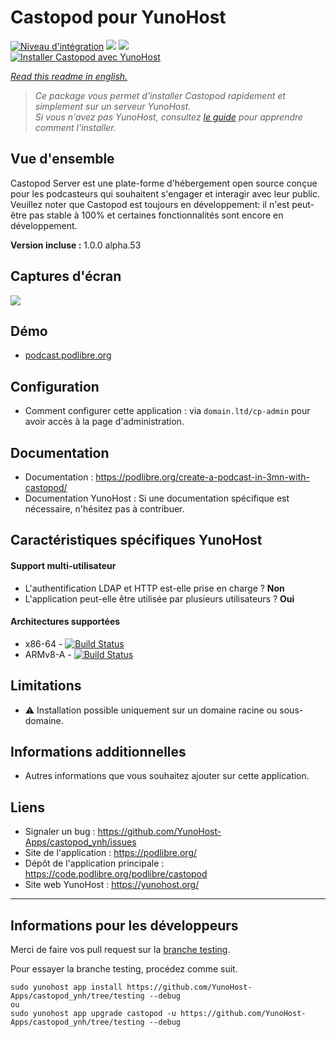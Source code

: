 # Castopod pour YunoHost

[![Niveau d'intégration](https://dash.yunohost.org/integration/castopod.svg)](https://dash.yunohost.org/appci/app/castopod) ![](https://ci-apps.yunohost.org/ci/badges/castopod.status.svg) ![](https://ci-apps.yunohost.org/ci/badges/castopod.maintain.svg)  
[![Installer Castopod avec YunoHost](https://install-app.yunohost.org/install-with-yunohost.svg)](https://install-app.yunohost.org/?app=castopod)

*[Read this readme in english.](./README.md)* 

> *Ce package vous permet d'installer Castopod rapidement et simplement sur un serveur YunoHost.  
Si vous n'avez pas YunoHost, consultez [le guide](https://yunohost.org/#/install) pour apprendre comment l'installer.*

## Vue d'ensemble
Castopod Server est une plate-forme d'hébergement open source conçue pour les podcasteurs qui souhaitent s'engager et interagir avec leur public. Veuillez noter que Castopod est toujours en développement: il n'est peut-être pas stable à 100% et certaines fonctionnalités sont encore en développement.

**Version incluse :** 1.0.0 alpha.53

## Captures d'écran

![](https://podlibre.org/content/images/2021/04/activity-feed.png)

## Démo

 * [podcast.podlibre.org](https://podcast.podlibre.org/@podlibre_fr)

## Configuration

 * Comment configurer cette application : via `domain.ltd/cp-admin` pour avoir accès à la page d'administration.

## Documentation

 * Documentation : https://podlibre.org/create-a-podcast-in-3mn-with-castopod/
 * Documentation YunoHost : Si une documentation spécifique est nécessaire, n'hésitez pas à contribuer.

## Caractéristiques spécifiques YunoHost

#### Support multi-utilisateur

* L'authentification LDAP et HTTP est-elle prise en charge ? **Non**
* L'application peut-elle être utilisée par plusieurs utilisateurs ? **Oui**

#### Architectures supportées

* x86-64 - [![Build Status](https://ci-apps.yunohost.org/ci/logs/castopod.svg)](https://ci-apps.yunohost.org/ci/apps/castopod/)
* ARMv8-A - [![Build Status](https://ci-apps-arm.yunohost.org/ci/logs/castopod.svg)](https://ci-apps-arm.yunohost.org/ci/apps/castopod/)

## Limitations

* :warning: Installation possible uniquement sur un domaine racine ou sous-domaine.

## Informations additionnelles

* Autres informations que vous souhaitez ajouter sur cette application.

## Liens

 * Signaler un bug : https://github.com/YunoHost-Apps/castopod_ynh/issues
 * Site de l'application : https://podlibre.org/
 * Dépôt de l'application principale : https://code.podlibre.org/podlibre/castopod
 * Site web YunoHost : https://yunohost.org/

---

## Informations pour les développeurs

Merci de faire vos pull request sur la [branche testing](https://github.com/YunoHost-Apps/castopod_ynh/tree/testing).

Pour essayer la branche testing, procédez comme suit.
```
sudo yunohost app install https://github.com/YunoHost-Apps/castopod_ynh/tree/testing --debug
ou
sudo yunohost app upgrade castopod -u https://github.com/YunoHost-Apps/castopod_ynh/tree/testing --debug
```
